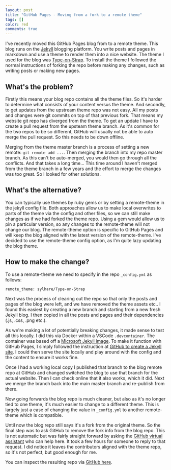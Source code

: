 ```yaml
---
layout: post
title: "GitHub Pages - Moving from a fork to a remote theme"
tags: []
color: red
comments: true
---
```


I've recently moved this GitHub Pages blog from to a remote theme.
This blog runs on the [Jekyll](https://jekyllrb.com) blogging platform. You write posts and pages in markdown and use a theme to render them into a nice website. The theme I used for the blog was [Type-on-Strap](https://github.com/sylhare/Type-on-Strap). To install the theme I followed the normal instructions of forking the repo before making any changes, such as writing posts or making new pages.

## What's the problem?
Firstly this means your blog repo contains all the theme files. So it's harder to determine what consists of your content versus the theme. And secondly, to get updates from the upstream theme repo was not easy. All my posts and changes were git commits on top of that previous fork. That means my website git repo has diverged from the theme. To get an update I have to create a pull request from the upsteam theme branch. As it's common for the two repos to be so different, GitHub will usually not be able to auto merge the pull request. So this needs to be down offline.

Merging from the theme master branch is a process of setting a new remote: `git remote add ...`. Then merging the branch into my repo master branch. As this can't be auto-merged, you would then go through all the conflicts. And that takes a long time... This time around I haven't merged from the theme branch in a few years and the effort to merge the changes was too great. So I looked for other solutions.

## What's the alternative?
You can typically use themes by ruby gems or by setting a remote-theme in the jekyll config file. Both approaches allow us to make local overwrites to parts of the theme via the config and other files, so we can still make changes as if we had forked the theme repo. Using a gem would allow us to pin a particular version, so any changes to the remote-theme will not change our blog. The remote-theme option is specific to GitHub Pages and will keep the blog aligned with the latest version of the remote-theme. I've decided to use the remote-theme config option, as I'm quite lazy updating the blog theme.

## How to make the change?
To use a remote-theme we need to specify in the repo `_config.yml` as follows:
```
remote_theme: sylhare/Type-on-Strap
```

Next was the process of clearing out the repo so that only the posts and pages of the blog were left, and we have removed the theme assets etc.. I found this easiest by creating a new branch and starting from a new fresh Jekyll blog. I then copied in all the posts and pages and their dependencies (.js, .css, .png etc.).

As we're making a lot of potentially breaking changes, it made sense to test all this locally. I did this via Docker within a VSCode `.devcontainer`. The container was based off a [Microsoft Jekyll image](https://github.com/devcontainers/images/tree/main/src/jekyll). To make it function with GitHub Pages, I simply followed the instruction at [GitHub to create a Jekyll site](https://docs.github.com/en/pages/setting-up-a-github-pages-site-with-jekyll/creating-a-github-pages-site-with-jekyll#creating-your-site). I could then serve the site locally and play around with the config and the content to ensure it works fine.

Once I had a working local copy I published that branch to the blog remote repo at GitHub and changed switched the blog to use that branch for the actual website. Then I can check online that it also works, which it did. Next we merge the branch back into the main master branch and re-publish from there.

Now going forwards the blog repo is much cleaner, but also as it's no longer tied to one theme, it's much easier to change to a different theme. This is largely just a case of changing the value in `_config.yml` to another remote-theme which is compatible.

Until now the blog repo still says it's a fork from the original theme. So the final step was to ask GitHub to remove the fork info from the blog repo. This is not automatic but was fairly straight forward by asking the [GitHub virtual assistant](https://support.github.com/contact?tags=rr-forks&subject=Detach%20Fork&flow=detach_fork) who can help here. It took a few hours for someone to reply to that request. I did notice it leaves the contributors aligned with the theme repo, so it's not perfect, but good enough for me.

You can inspect the resulting repo via [GitHub here](https://github.com/stanton119/stanton119.github.io/tree/4d85912b2a2de7122bd62cdf6ac33272adb0f350).